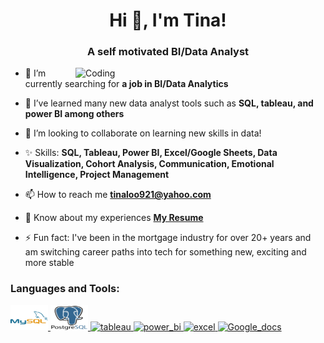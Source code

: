 <h1 align="center">Hi 👋, I'm Tina!</h1>
<h3 align="center">A self motivated BI/Data Analyst</h3>
<img align="right" alt="Coding" width="400" src="https://images.squarespace-cdn.com/content/v1/55ed989ee4b0c7f115ddc924/1541600620919-VEI2IOYGNT2WJXA2W4A0/analytics.gif">

- 🔭 I’m currently searching for **a job in BI/Data Analytics**

- 🌱 I’ve learned many new data analyst tools such as **SQL, tableau, and power BI among others**

- 👯 I’m looking to collaborate on learning new skills in data!

- ✨ Skills: **SQL, Tableau, Power BI, Excel/Google Sheets, Data Visualization, Cohort Analysis, Communication, Emotional Intelligence, Project Management**

- 📫 How to reach me **tinaloo921@yahoo.com**

- 📄 Know about my experiences **<a href="https://docs.google.com/document/d/1wKyICekSJ0CEORKHpb2Zm6byrQ_Nrq1xIDF7ETut5pQ/edit"> My Resume </a>**

- ⚡ Fun fact: I've been in the mortgage industry for over 20+ years and am switching career paths into tech for something new, exciting and more stable


<h3 align="left">Languages and Tools:</h3>
<p align="left"> <a href="https://www.mysql.com/" target="_blank" rel="noreferrer"> <img src="https://raw.githubusercontent.com/devicons/devicon/master/icons/mysql/mysql-original-wordmark.svg" alt="mysql" width="60" height="40"/> </a> <a href="https://www.postgresql.org" target="_blank" rel="noreferrer"> <img src="https://raw.githubusercontent.com/devicons/devicon/master/icons/postgresql/postgresql-original-wordmark.svg" alt="postgresql" width="60" height="40"/> </a> <a href="https://www.tableau.com/" target="_blank" rel="noreferrer"> <img src="https://dev3lop.com/wp-content/uploads/2017/04/tableau-logo-tableau-software.jpg" alt="tableau" width="100" height="40"/> </a> <a href="https://www.powerbi.microsoft.com/" target="_blank" rel="noreferrer"> <img src="https://www.c5alliance.com/wp-content/uploads/2021/01/power-bi_logo.png" alt="power_bi" width="100" height="40"/> </a> <a href="https://www.microsoft.com/" target="_blank" rel="noreferrer"> <img src="https://www.nicepng.com/png/detail/990-9907356_microsoft-excel-icon-microsoft-excel.png" alt="excel" width="40" height="40"/> </a> <a href="https://www.docs.google.com/" target="_blank" rel="noreferrer"> <img src="https://icon-library.com/images/google-sheets-icon/google-sheets-icon-1.jpg" alt="Google_docs" width="100" height="40"/> </a> </p>
